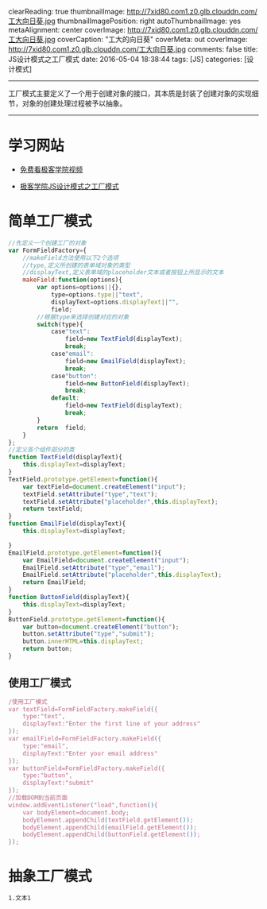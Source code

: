 clearReading: true
thumbnailImage: http://7xid80.com1.z0.glb.clouddn.com/工大向日葵.jpg
thumbnailImagePosition: right
autoThumbnailImage: yes
metaAlignment: center
coverImage: http://7xid80.com1.z0.glb.clouddn.com/工大向日葵.jpg
coverCaption: "工大的向日葵"
coverMeta: out
coverImage: http://7xid80.com1.z0.glb.clouddn.com/工大向日葵.jpg
comments: false
title: JS设计模式之工厂模式
date: 2016-05-04 18:38:44
tags: [JS]
categories: [设计模式]

---
工厂模式主要定义了一个用于创建对象的接口，其本质是封装了创建对象的实现细节，对象的创建处理过程被予以抽象。
<!-- more -->
***
# 学习网站

 * [免费看极客学院视频](http://www.sunnyos.com/video/jike.html)

 * [极客学院JS设计模式之工厂模式](http://www.jikexueyuan.com/course/655.html)
 



# 简单工厂模式

``` javascript
//先定义一个创建工厂的对象
var FormFieldFactory={
	//makeField方法使用以下2个选项
	//type,定义所创建的表单域对象的类型
	//displayText,定义表单域的placeholder文本或者按钮上所显示的文本
	makeField:function(options){
		var options=options||{},
		    type=options.type||"text",
		    displayText=options.displayText||"",
		    field;
        //根据type来选择创建对应的对象
		switch(type){
			case"text":
			    field=new TextField(displayText);
			    break;
			case"email":
			    field=new EmailField(displayText);
			    break;
			case"button":
			    field=new ButtonField(displayText);
			    break;
			default:
			    field=new TextField(displayText);
			    break;
		}
		return  field;
	}
};
//定义各个组件部分的类
function TextField(displayText){
	this.displayText=displayText;
}
TextField.prototype.getElement=function(){
	var textField=document.createElement("input");
	textField.setAttribute("type","text");
	textField.setAttribute("placeholder",this.displayText);
	return textField;
}
function EmailField(displayText){
	this.displayText=displayText;

}
EmailField.prototype.getElement=function(){
	var EmailField=document.createElement("input");
	EmailField.setAttribute("type","email");
	EmailField.setAttribute("placeholder",this.displayText);
	return EmailField;
}
function ButtonField(displayText){
    this.displayText=displayText;
}
ButtonField.prototype.getElement=function(){
	var button=document.createElement("button");
	button.setAttribute("type","submit");
	button.innerHTML=this.displayText;
	return button;
}
```

## 使用工厂模式

``` javascript
/使用工厂模式
var textField=FormFieldFactory.makeField({
    type:"text",
    displayText:"Enter the first line of your address"
});
var emailField=FormFieldFactory.makeField({
    type:"email",
    displayText:"Enter your email address"
});
var buttonField=FormFieldFactory.makeField({
    type:"button",
    displayText:"submit"
});
//加载DOM到当前页面
window.addEventListener("load",function(){
	var bodyElement=document.body;
	bodyElement.appendChild(textField.getElement());
	bodyElement.appendChild(emailField.getElement());
	bodyElement.appendChild(buttonField.getElement());
});
```
# 抽象工厂模式

``` markdown
1.文本1
```


